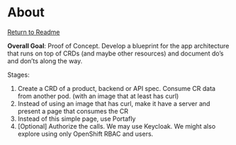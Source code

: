 # About
[Return to Readme](README.md)

**Overall Goal**: Proof of Concept. Develop a blueprint for the app architecture that runs on top of CRDs (and maybe other resources) and document do’s and don’ts along the way.

Stages:
1. Create a CRD of a product, backend or API spec. Consume CR data from another pod. (with an image that at least has curl)
2. Instead of using an image that has curl, make it have a server and present a page that consumes the CR
3. Instead of this simple page, use Portafly
4. [Optional] Authorize the calls. We may use Keycloak. We might also explore using only OpenShift RBAC and users.